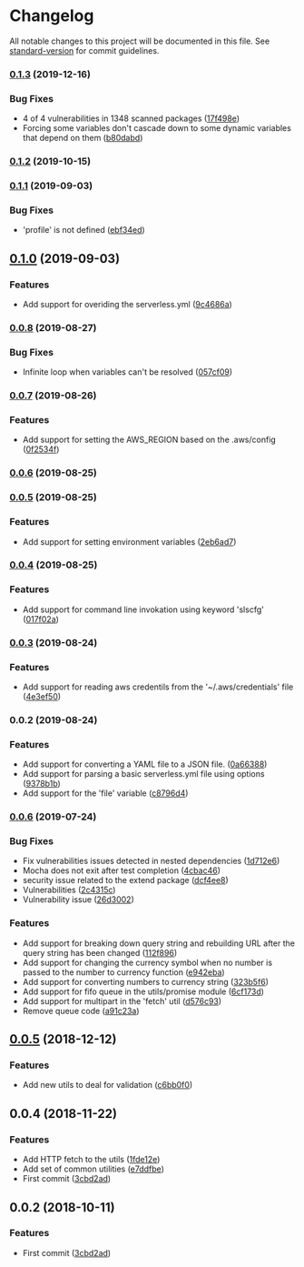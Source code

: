# Changelog

All notable changes to this project will be documented in this file. See [standard-version](https://github.com/conventional-changelog/standard-version) for commit guidelines.

### [0.1.3](https://github.com/nicolasdao/sls-config-parser/compare/v0.1.2...v0.1.3) (2019-12-16)


### Bug Fixes

* 4 of 4 vulnerabilities in 1348 scanned packages ([17f498e](https://github.com/nicolasdao/sls-config-parser/commit/17f498e))
* Forcing some variables don't cascade down to some dynamic variables that depend on them ([b80dabd](https://github.com/nicolasdao/sls-config-parser/commit/b80dabd))



### [0.1.2](https://github.com/nicolasdao/sls-config-parser/compare/v0.1.1...v0.1.2) (2019-10-15)



### [0.1.1](https://github.com/nicolasdao/sls-config-parser/compare/v0.1.0...v0.1.1) (2019-09-03)


### Bug Fixes

* 'profile' is not defined ([ebf34ed](https://github.com/nicolasdao/sls-config-parser/commit/ebf34ed))



## [0.1.0](https://github.com/nicolasdao/sls-config-parser/compare/v0.0.8...v0.1.0) (2019-09-03)


### Features

* Add support for overiding the serverless.yml ([9c4686a](https://github.com/nicolasdao/sls-config-parser/commit/9c4686a))



### [0.0.8](https://github.com/nicolasdao/sls-config-parser/compare/v0.0.7...v0.0.8) (2019-08-27)


### Bug Fixes

* Infinite loop when variables can't be resolved ([057cf09](https://github.com/nicolasdao/sls-config-parser/commit/057cf09))



### [0.0.7](https://github.com/nicolasdao/sls-config-parser/compare/v0.0.6...v0.0.7) (2019-08-26)


### Features

* Add support for setting the AWS_REGION based on the .aws/config ([0f2534f](https://github.com/nicolasdao/sls-config-parser/commit/0f2534f))



### [0.0.6](https://github.com/nicolasdao/sls-config-parser/compare/v0.0.5...v0.0.6) (2019-08-25)



### [0.0.5](https://github.com/nicolasdao/sls-config-parser/compare/v0.0.4...v0.0.5) (2019-08-25)


### Features

* Add support for setting environment variables ([2eb6ad7](https://github.com/nicolasdao/sls-config-parser/commit/2eb6ad7))



### [0.0.4](https://github.com/nicolasdao/sls-config-parser/compare/v0.0.3...v0.0.4) (2019-08-25)


### Features

* Add support for command line invokation using keyword 'slscfg' ([017f02a](https://github.com/nicolasdao/sls-config-parser/commit/017f02a))



### [0.0.3](https://github.com/nicolasdao/sls-config-parser/compare/v0.0.2...v0.0.3) (2019-08-24)


### Features

* Add support for reading aws credentils from the '~/.aws/credentials' file ([4e3ef50](https://github.com/nicolasdao/sls-config-parser/commit/4e3ef50))



### 0.0.2 (2019-08-24)


### Features

* Add support for converting a YAML file to a JSON file. ([0a66388](https://github.com/nicolasdao/sls-config-parser/commit/0a66388))
* Add support for parsing a basic serverless.yml file using options ([9378b1b](https://github.com/nicolasdao/sls-config-parser/commit/9378b1b))
* Add support for the 'file' variable ([c8796d4](https://github.com/nicolasdao/sls-config-parser/commit/c8796d4))



### [0.0.6](https://github.com/nicolasdao/template-emptyjs/compare/v0.0.5...v0.0.6) (2019-07-24)


### Bug Fixes

* Fix vulnerabilities issues detected in nested dependencies ([1d712e6](https://github.com/nicolasdao/template-emptyjs/commit/1d712e6))
* Mocha does not exit after test completion ([4cbac46](https://github.com/nicolasdao/template-emptyjs/commit/4cbac46))
* security issue related to the extend package ([dcf4ee8](https://github.com/nicolasdao/template-emptyjs/commit/dcf4ee8))
* Vulnerabilities ([2c4315c](https://github.com/nicolasdao/template-emptyjs/commit/2c4315c))
* Vulnerability issue ([26d3002](https://github.com/nicolasdao/template-emptyjs/commit/26d3002))


### Features

* Add support for breaking down query string and rebuilding URL after the query string has been changed ([112f896](https://github.com/nicolasdao/template-emptyjs/commit/112f896))
* Add support for changing the currency symbol when no number is passed to the number to currency function ([e942eba](https://github.com/nicolasdao/template-emptyjs/commit/e942eba))
* Add support for converting numbers to currency string ([323b5f6](https://github.com/nicolasdao/template-emptyjs/commit/323b5f6))
* Add support for fifo queue in the utils/promise module ([6cf173d](https://github.com/nicolasdao/template-emptyjs/commit/6cf173d))
* Add support for multipart in the 'fetch' util ([d576c93](https://github.com/nicolasdao/template-emptyjs/commit/d576c93))
* Remove queue code ([a91c23a](https://github.com/nicolasdao/template-emptyjs/commit/a91c23a))



<a name="0.0.5"></a>
## [0.0.5](https://github.com/nicolasdao/template-emptyjs/compare/v0.0.4...v0.0.5) (2018-12-12)


### Features

* Add new utils to deal for validation ([c6bb0f0](https://github.com/nicolasdao/template-emptyjs/commit/c6bb0f0))



<a name="0.0.4"></a>
## 0.0.4 (2018-11-22)


### Features

* Add HTTP fetch to the utils ([1fde12e](https://github.com/nicolasdao/template-emptyjs/commit/1fde12e))
* Add set of common utilities ([e7ddfbe](https://github.com/nicolasdao/template-emptyjs/commit/e7ddfbe))
* First commit ([3cbd2ad](https://github.com/nicolasdao/template-emptyjs/commit/3cbd2ad))



<a name="0.0.2"></a>
## 0.0.2 (2018-10-11)


### Features

* First commit ([3cbd2ad](https://github.com/nicolasdao/template-emptyjs/commit/3cbd2ad))
